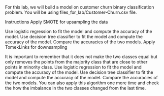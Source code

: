For this lab, we will build a model on customer churn binary classification problem. You will be using files_for_lab/Customer-Churn.csv file.

Instructions
Apply SMOTE for upsampling the data

Use logistic regression to fit the model and compute the accuracy of the model.
Use decision tree classifier to fit the model and compute the accuracy of the model.
Compare the accuracies of the two models.
Apply TomekLinks for downsampling

It is important to remember that it does not make the two classes equal but only removes the points from the majority class that are close to other points in minority class.
Use logistic regression to fit the model and compute the accuracy of the model.
Use decision tree classifier to fit the model and compute the accuracy of the model.
Compare the accuracies of the two models.
You can also apply this algorithm one more time and check the how the imbalance in the two classes changed from the last time.